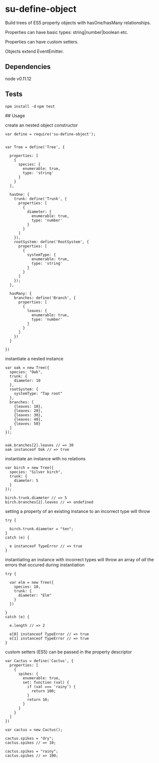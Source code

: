 # su-define-object

Build trees of ES5 property objects with hasOne/hasMany relationships.

Properties can have basic types: string|number|boolean etc.

Properties can have custom setters.

Objects extend EventEmitter.


## Dependencies

node v0.11.12

## Tests

`npm install -d`
`npm test`

## Usage

create an nested object constructor

```
var define = require('su-define-object');


var Tree = define('Tree', {

  properties: [
    {
      species: {
        enumerable: true,
        type: 'string'
      }
    }
  ],

  hasOne: {
    trunk: define('Trunk', {
      properties: [
        {
          diameter: {
            enumerable: true,
            type: 'number'
          }
        }
      ]
    }),
    rootSystem: define('RootSystem', {
      properties: [
        {
          systemType: {
            enumerable: true,
            type: 'string'
          }
        }
      ]
    });
  },

  hasMany: {
    branches: define('Branch', {
      properties: [
        {
          leaves: {
            enumerable: true,
            type: 'number'
          }
        }
      ]
    })
  }

})
```

instantiate a nested instance

```
var oak = new Tree({
  species: "Oak",
  trunk: {
    diameter: 10
  },
  rootSystem: {
    systemType: "Tap root"
  },
  branches: [
    {leaves: 10},
    {leaves: 20},
    {leaves: 30},
    {leaves: 40},
    {leaves: 50}
  ]
});


oak.branches[2].leaves // => 30
oak instanceof Oak // => true

```
instantiate an instance with no relations

```
var birch = new Tree({
  species: "Silver birch",
  trunk: {
    diameter: 5
  }
});

birch.trunk.diameter // => 5
birch.branches[2].leaves // => undefined
```

setting a property of an existing instance to an incorrect type will throw

```
try {

  birch.trunk.diameter = "ten";
}
catch (e) {

  e instanceof TypeError // => true
}
```

instantiating an instance with incorrect types will throw an array of *all* the errors that occured during instantiation

```
try {

  var elm = new Tree({
    species: 10,
    trunk: {
      diameter: "Elm"
    }
  })

}
catch (e) {

  e.length // => 2

  e[0] instanceof TypeError // => true
  e[1] instanceof TypeError // => true
}
```

custom setters (ES5) can be passed in the property descriptor

```
var Cactus = define('Cactus', {
  properties: [
    {
      spikes: {
        enumerable: true,
        set: function (val) {
          if (val === 'rainy') {
            return 100;
          }
          return 10;
        }
      }
    }
  ]
})

var cactus = new Cactus();

cactus.spikes = "dry";
cactus.spikes // => 10;

cactus.spikes = "rainy";
cactus.spikes // => 100;

```
